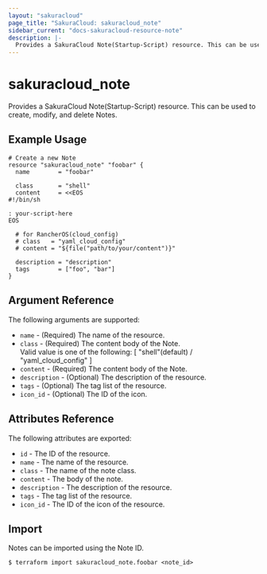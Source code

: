 ```yaml
---
layout: "sakuracloud"
page_title: "SakuraCloud: sakuracloud_note"
sidebar_current: "docs-sakuracloud-resource-note"
description: |-
  Provides a SakuraCloud Note(Startup-Script) resource. This can be used to create, modify, and delete Notes.
---
```


# sakuracloud\_note

Provides a SakuraCloud Note(Startup-Script) resource. This can be used to create, modify, and delete Notes.

## Example Usage

```hcl
# Create a new Note
resource "sakuracloud_note" "foobar" {
  name        = "foobar"
  
  class       = "shell" 
  content     = <<EOS
#!/bin/sh

: your-script-here
EOS
  
  # for RancherOS(cloud_config)
  # class   = "yaml_cloud_config"
  # content = "${file("path/to/your/content")}"
  
  description = "description"
  tags        = ["foo", "bar"]
}
```

## Argument Reference

The following arguments are supported:

* `name` - (Required) The name of the resource.
* `class` - (Required) The content body of the Note.  
Valid value is one of the following: [ "shell"(default) / "yaml_cloud_config" ]
* `content` - (Required) The content body of the Note.
* `description` - (Optional) The description of the resource.
* `tags` - (Optional) The tag list of the resource.
* `icon_id` - (Optional) The ID of the icon.

## Attributes Reference

The following attributes are exported:

* `id` - The ID of the resource.
* `name` - The name of the resource.
* `class` - The name of the note class.
* `content` - The body of the note. 
* `description` - The description of the resource.
* `tags` - The tag list of the resource.
* `icon_id` - The ID of the icon of the resource.

## Import

Notes can be imported using the Note ID.

```
$ terraform import sakuracloud_note.foobar <note_id>
```
